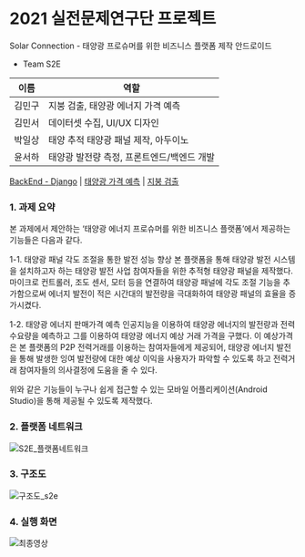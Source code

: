 # 2021 실전문제연구단 프로젝트
Solar Connection - 태양광 프로슈머를 위한 비즈니스 플랫폼 제작 안드로이드

* Team S2E

|이름|역할|
|---|---|
|김민구|지붕 검출, 태양광 에너지 가격 예측|
|김민서|데이터셋 수집, UI/UX 디자인|
|박일상|태양 추적 태양광 패널 제작, 아두이노|
|윤서하|태양광 발전량 측정, 프론트엔드/백엔드 개발|

[BackEnd - Django](https://github.com/S2E-CAU/Backend) | [태양광 가격 예측](https://github.com/S2E-CAU/Prediction) | [지붕 검출](https://github.com/S2E-CAU/SemanticSegmentation)

### 1. 과제 요약
본 과제에서 제안하는 ‘태양광 에너지 프로슈머를 위한 비즈니스 플랫폼’에서 제공하는 기능들은 다음과 같다.

1-1. 태양광 패널 각도 조절을 통한 발전 성능 향상
  본 플랫폼을 통해 태양광 발전 시스템을 설치하고자 하는 태양광 발전 사업 참여자들을 위한 추적형 태양광 패널을 제작했다. 마이크로 컨트롤러, 조도 센서, 모터 등을 연결하여 태양광 패널에 각도 조절 기능을 추가함으로써 에너지 발전이 적은 시간대의 발전량을 극대화하여 태양광 패널의 효율을 증가시켰다. 

1-2. 태양광 에너지 판매가격 예측
  인공지능을 이용하여 태양광 에너지의 발전량과 전력 수요량을 예측하고 그를 이용하여 태양광 에너지 예상 거래 가격을 구했다. 이 예상가격은 본 플랫폼의 P2P 전력거래를 이용하는 참여자들에게 제공되어, 태양광 에너지 발전을 통해 발생한 잉여 발전량에 대한 예상 이익을 사용자가 파악할 수 있도록 하고 전력거래 참여자들의 의사결정에 도움을 줄 수 있다.

  위와 같은 기능들이 누구나 쉽게 접근할 수 있는 모바일 어플리케이션(Android Studio)을 통해 제공될 수 있도록 제작했다.
 
### 2. 플랫폼 네트워크
![S2E_플랫폼네트워크](https://user-images.githubusercontent.com/60412023/148164123-bec67afd-18fc-4647-b799-c533fa14ca3a.png)

### 3. 구조도
![구조도_s2e](https://user-images.githubusercontent.com/60412023/148164488-03018a16-053a-4501-9097-0b5181cf7f1b.png)

### 4. 실행 화면
![최종영상](https://user-images.githubusercontent.com/60412023/148165189-c5363299-2fc0-4c11-87b0-b6f73d703d9f.gif)
